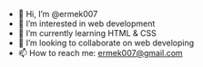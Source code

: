 - 👋 Hi, I’m @ermek007
- 👀 I’m interested in web development
- 🌱 I’m currently learning HTML & CSS
- 💞️ I’m looking to collaborate on web developing
- 📫 How to reach me: ermek007@gmail.com

<!---
ermek007/ermek007 is a ✨ special ✨ repository because its `README.md` (this file) appears on your GitHub profile.
You can click the Preview link to take a look at your changes.
--->
